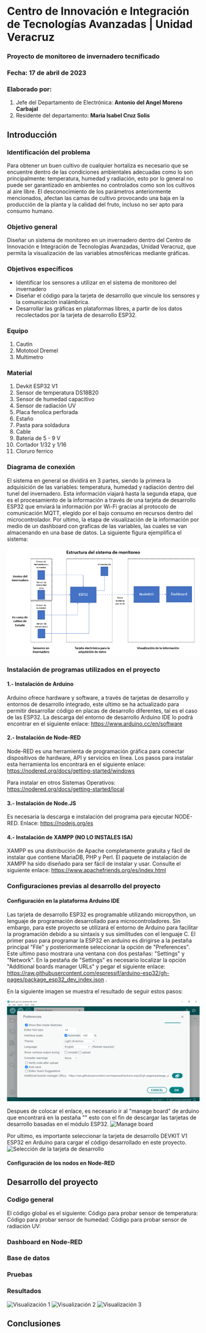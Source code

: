 # Centro de Innovación e Integración de Tecnologías Avanzadas | Unidad Veracruz

### Proyecto de monitoreo de invernadero tecnificado
### Fecha: 17 de abril de 2023

### Elaborado por:
1. Jefe del Departamento de Electrónica: **Antonio del Angel Moreno Carbajal**
2. Residente del departamento: **Maria Isabel Cruz Solis**

## Introducción

### Identificación del problema 
Para obtener un buen cultivo de cualquier hortaliza es necesario que se encuentre dentro de las condiciones ambientales adecuadas como lo son principalmente: temperatura, humedad y radiación, esto por lo general no puede ser garantizado en ambientes no controlados como son los cultivos al aire libre. El desconocimiento de los parámetros anteriormente mencionados, afectan las camas de cultivo provocando una baja en la producción de la planta y la calidad del fruto, incluso no ser apto para consumo humano. 

### Objetivo general
Diseñar un sistema de monitoreo en un invernadero dentro del Centro de Innovación e Integración de Tecnologías Avanzadas, Unidad Veracruz, que permita la visualización de las variables atmosféricas mediante gráficas. 

### Objetivos específicos
- Identificar los sensores a utilizar en el sistema de monitoreo del invernadero 
- Diseñar el código para la tarjeta de desarrollo que vincule los sensores y la comunicación inalámbrica. 
- Desarrollar las gráficas en plataformas libres, a partir de los datos recolectados por la tarjeta de desarrollo ESP32. 

### Equipo
1. Cautin
2. Mototool Dremel
3. Multimetro

### Material
1. Devkit ESP32 V1
2. Sensor de temperatura DS18B20
3. Sensor de humedad capacitivo
4. Sensor de radiación UV
5. Placa fenolica perforada
6. Estaño
7. Pasta para soldadura
8. Cable
9. Bateria de 5 - 9 V
10. Cortador 1/32 y 1/16
11. Cloruro ferrico

### Diagrama de conexión
El sistema en general se dividirá en 3 partes, siendo la primera la adquisición de las variables: temperatura, humedad y radiación dentro del tunel del invernadero. Esta información viajará hasta la segunda etapa, que es el procesamiento de la información a través de una tarjeta de desarrollo ESP32 que enviará la información por Wi-Fi gracias al protocolo de comunicación MQTT, elegido por el bajo consumo en recursos dentro del microcontrolador. Por ultimo, la etapa de visualización de la información por medio de un dashboard con graficas de las variables, las cuales se van almacenando en una base de datos. La siguiente figura ejemplifica el sistema:

![Diagrama general del sistema](https://github.com/AntonioAMCarbajal/Proyecto-Invernaderos/blob/main/Imagenes/Diagrama%20general%20del%20sistema.PNG)


### Instalación de programas utilizados en el proyecto
#### 1.- Instalación de Arduino
Arduino ofrece hardware y software, a través de tarjetas de desarrollo y entornos de desarrollo integrado, este ultimo se ha actualizado para permitir desarrollar código en placas de desarrollo diferentes, tal es el caso de las ESP32. La descarga del entorno de desarrollo Arduino IDE lo podrá encontrar en el siguiente enlace: https://www.arduino.cc/en/software

#### 2.- Instalación de Node-RED
Node-RED es una herramienta de programación gráfica para conectar dispositivos de hardware, API y servicios en línea. Los pasos para instalar esta herramienta los encontrará en el siguiente enlace: https://nodered.org/docs/getting-started/windows

Para instalar en otros Sistemas Operativos: https://nodered.org/docs/getting-started/local

#### 3.- Instalación de Node.JS
Es necesaria la descarga e instalación del programa para ejecutar NODE-RED. Enlace: https://nodejs.org/es

#### 4.- Instalación de XAMPP (NO LO INSTALES ISA)
XAMPP es una distribución de Apache completamente gratuita y fácil de instalar que contiene MariaDB, PHP y Perl. El paquete de instalación de XAMPP ha sido diseñado para ser fácil de instalar y usar. Consulte el siguiente enlace: https://www.apachefriends.org/es/index.html

### Configuraciones previas al desarrollo del proyecto

#### Configuración en la plataforma Arduino IDE
Las tarjeta de desarrollo ESP32 es programable utilizando micropython, un lenguaje de programación desarrollado para microcontroladores. Sin embargo, para este proyecto se utilizará el entorno de Arduino para facilitar la programación debido a su sintaxis y sus similitudes con el lenguaje C.
El primer paso para programar la ESP32 en arduino es dirigirse a la pestaña principal "File" y posteriormente seleccionar la opción de "Preferences". Este ultimo paso mostrara una ventana con dos pestañas: "Settings" y "Network". En la pestaña de "Settings" es necesario localizar la opción "Additional boards manager URLs" y pegar el siguiente enlace: https://raw.githubusercontent.com/espressif/arduino-esp32/gh-pages/package_esp32_dev_index.json . 

En la siguiente imagen se muestra el resultado de seguir estos pasos:

![Administrador de tarjetas en arduino](https://github.com/AntonioAMCarbajal/Proyecto-Invernaderos/blob/main/Imagenes/Administrador%20de%20tarjetas%20en%20arduino.PNG)

Despues de colocar el enlace, es necesario ir al "manage board" de arduino que encontrará en la pestaña "" esto con el fin de descargar las tarjetas de desarrollo basadas en el módulo ESP32.
![Manage board]()

Por ultimo, es importante seleccionar la tarjeta de desarrollo DEVKIT V1 ESP32 en Arduino para cargar el código desarrollado en este proyecto.
![Selección de la tarjeta de desarrollo]()

#### Configuración de los nodos en Node-RED
 
## Desarrollo del proyecto



### Codigo general

El código global es el siguiente:
Código para probar sensor de temperatura:
Código para probar sensor de humedad:
Código para probar sensor de radiación UV: 

### Dashboard en Node-RED

### Base de datos 

### Pruebas

### Resultados
![Visualización 1](https://github.com/AntonioAMCarbajal/Proyecto-Invernaderos/blob/main/Imagenes/Visualizaci%C3%B3n%20de%20las%20variables%20atmosfericas_1.png)
![Visualización 2](https://github.com/AntonioAMCarbajal/Proyecto-Invernaderos/blob/main/Imagenes/Visualizaci%C3%B3n%20de%20las%20variables%20atmosfericas_2.png)
![Visualización 3](https://github.com/AntonioAMCarbajal/Proyecto-Invernaderos/blob/main/Imagenes/Visualizaci%C3%B3n%20de%20las%20variables%20atmosfericas_3.png)

## Conclusiones
